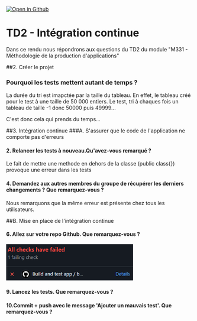 [![Open in Github](https://classroom.github.com/assets/open-in-vscode-f059dc9a6f8d3a56e377f745f24479a46679e63a5d9fe6f495e02850cd0d8118.svg)](https://github.com/IUT-TDFM331/tdfm33_tp2-thedrea-jugo.git)

#  TD2 - Intégration continue
Dans ce rendu nous répondrons aux questions du TD2 du module 
"M331 - Méthodologie de la production d'applications"

##2. Créer le projet
### Pourquoi les tests mettent autant de temps ?

La durée du tri est imapctée par la taille du tableau.
En effet, le tableau créé pour le test à une taille de 50 000 entiers.
Le test, tri à chaques fois un tableau de taille -1 donc 50000 puis 49999...

C'est donc cela qui prends du temps...

##3. Intégration continue
###A. S'assurer que le code de l'application ne comporte pas d'erreurs
#### 2. Relancer les tests à nouveau.Qu'avez-vous remarqué ?

Le fait de mettre une methode en dehors de la classe (public class{}) provoque une erreur dans les tests

#### 4. Demandez aux autres membres du groupe de récupérer les derniers changements ?  Que remarquez-vous ?

Nous remarquons que la même erreur est présente chez tous
les utilisateurs.

##B. Mise en place de l'intégration continue
#### 6. Allez sur votre repo Github. Que remarquez-vous ?

![img.png](img.png)

#### 9. Lancez les tests. Que remarquez-vous ?

#### 10.Commit + push avec le message 'Ajouter un mauvais test'. Que remarquez-vous ?